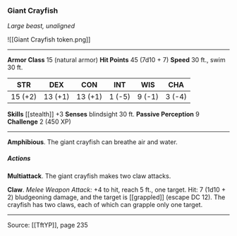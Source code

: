 ### Giant Crayfish
_Large beast, unaligned_

![[Giant Crayfish token.png]]


---

**Armor Class** 15 (natural armor)
**Hit Points** 45 (7d10 + 7)
**Speed** 30 ft., swim 30 ft.

| STR     | DEX     | CON     | INT     | WIS     | CHA     |
|---------|---------|---------|---------|---------|---------|
| 15 (+2) | 13 (+1) | 13 (+1) | 1 (-5) | 9 (-1) | 3 (-4) |

**Skills** [[stealth]] +3
**Senses** blindsight 30 ft.
**Passive Perception** 9
**Challenge** 2 (450 XP)

---

**Amphibious**. The giant crayfish can breathe air and water.

##### Actions
**Multiattack**. The giant crayfish makes two claw attacks.

**Claw**. _Melee Weapon Attack:_ +4 to hit, reach 5 ft., one target. Hit: 7 (1d10 + 2) bludgeoning damage, and the target is [[grappled]] (escape DC 12). The crayfish has two claws, each of which can grapple only one target.


---

Source: [[TftYP]], page 235